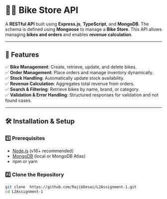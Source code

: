 # 🚴‍♂️ **Bike Store API**  

A **RESTful API** built using **Express.js**, **TypeScript**, and **MongoDB**. The schema is defined using **Mongoose** to manage a **Bike Store**. This API allows managing **bikes and orders** and enables **revenue calculation**.

---

## 📌 **Features**  

✅ **Bike Management**: Create, retrieve, update, and delete bikes.  
✅ **Order Management**: Place orders and manage inventory dynamically.  
✅ **Stock Handling**: Automatically update stock availability.  
✅ **Revenue Calculation**: Aggregates total revenue from orders.  
✅ **Search & Filtering**: Retrieve bikes by name, brand, or category.  
✅ **Validation & Error Handling**: Structured responses for validation and not found cases.  

---

## 🛠️ **Installation & Setup**  

### 1️⃣ **Prerequisites**  
- [Node.js](https://nodejs.org/) (v16+ recommended)  
- [MongoDB](https://www.mongodb.com/) (local or MongoDB Atlas)  
- npm or yarn  

### 2️⃣ **Clone the Repository**  
```sh
git clone  https://github.com/RajibDesai/L2Assignment-1.git
cd L2Assignment-1
